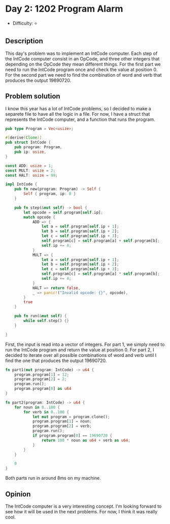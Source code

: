 # Day 2: 1202 Program Alarm

* Difficulty: ⭐

## Description

This day's problem was to implement an IntCode computer. Each step of the IntCode computer consist in an OpCode, and three other integers that depending on the OpCode they mean different things. For the first part we need to run the IntCode program once and check the value at position 0. For the second part we need to find the combination of word and verb that produces the output 19690720.

## Problem solution

I know this year has a lot of IntCode problems, so I decided to make a separete file to have all the logic in a file. For now, I have a struct that represents the IntCode computer, and a function that runs the program.

```rust
pub type Program = Vec<usize>;

#[derive(Clone)]
pub struct IntCode {
    pub program: Program,
    pub ip: usize,
}

const ADD: usize = 1;
const MULT: usize = 2;
const HALT: usize = 99;

impl IntCode {
    pub fn new(program: Program) -> Self {
        Self { program, ip: 0 }
    }

    pub fn step(&mut self) -> bool {
        let opcode = self.program[self.ip];
        match opcode {
            ADD => {
                let a = self.program[self.ip + 1];
                let b = self.program[self.ip + 2];
                let c = self.program[self.ip + 3];
                self.program[c] = self.program[a] + self.program[b];
                self.ip += 4;
            }
            MULT => {
                let a = self.program[self.ip + 1];
                let b = self.program[self.ip + 2];
                let c = self.program[self.ip + 3];
                self.program[c] = self.program[a] * self.program[b];
                self.ip += 4;
            }
            HALT => return false,
            _ => panic!("Invalid opcode: {}", opcode),
        }
        true
    }

    pub fn run(&mut self) {
        while self.step() {}
    }

}
```

First, the input is read into a vector of integers. For part 1, we simply need to run the IntCode program and return the value at position 0. For part 2, I decided to iterate over all possible combinations of word and verb until I find the one that produces the output 19690720.

```rust
fn part1(mut program: IntCode) -> u64 {
    program.program[1] = 12;
    program.program[2] = 2;
    program.run();
    program.program[0] as u64
}

fn part2(program: IntCode) -> u64 {
    for noun in 0..100 {
        for verb in 0..100 {
            let mut program = program.clone();
            program.program[1] = noun;
            program.program[2] = verb;
            program.run();
            if program.program[0] == 19690720 {
                return 100 * noun as u64 + verb as u64;
            }
        }
    }

    0
}
```

Both parts run in around 8ms on my machine.

## Opinion

The IntCode computer is a very interesting concept. I'm looking forward to see how it will be used in the next problems. For now, I think it was really cool.
